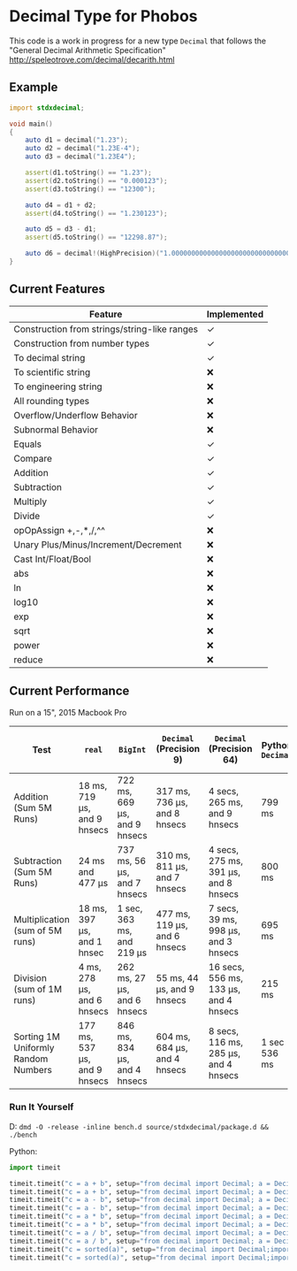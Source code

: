 # Decimal Type for Phobos

This code is a work in progress for a new type `Decimal` that follows the
"General Decimal Arithmetic Specification" http://speleotrove.com/decimal/decarith.html

## Example

```d
import stdxdecimal;

void main()
{
    auto d1 = decimal("1.23");
    auto d2 = decimal("1.23E-4");
    auto d3 = decimal("1.23E4");

    assert(d1.toString() == "1.23");
    assert(d2.toString() == "0.000123");
    assert(d3.toString() == "12300");

    auto d4 = d1 + d2;
    assert(d4.toString() == "1.230123");

    auto d5 = d3 - d1;
    assert(d5.toString() == "12298.87");

    auto d6 = decimal!(HighPrecision)("1.000000000000000000000000000000000000000000000000001");
}
```

## Current Features

Feature | Implemented
------------ | -------------
Construction from strings/string-like ranges | ✓
Construction from number types | ✓
To decimal string | ✓
To scientific string | ❌
To engineering string | ❌
All rounding types | ❌
Overflow/Underflow Behavior | ❌
Subnormal Behavior | ❌
Equals | ✓
Compare | ✓
Addition | ✓
Subtraction | ✓
Multiply | ✓
Divide | ✓
opOpAssign +,-,*,/,^^ | ❌
Unary Plus/Minus/Increment/Decrement | ❌
Cast Int/Float/Bool | ❌
abs | ❌
ln | ❌
log10 | ❌
exp | ❌
sqrt | ❌
power | ❌
reduce | ❌

## Current Performance

Run on a 15", 2015 Macbook Pro

Test | `real` | `BigInt` | `Decimal` (Precision 9) | `Decimal` (Precision 64) | Python `Decimal` | Python `Decimal` (64 Digits)
------------ | ------------- | ------------- | ------------- | ------------- | ------------- | ------------- |
Addition (Sum 5M Runs) | 18 ms, 719 μs, and 9 hnsecs | 722 ms, 669 μs, and 9 hnsecs | 317 ms, 736 μs, and 8 hnsecs | 4 secs, 265 ms, and 9 hnsecs | 799 ms | 741 ms
Subtraction (Sum 5M Runs) | 24 ms and 477 μs | 737 ms, 56 μs, and 7 hnsecs | 310 ms, 811 μs, and 7 hnsecs | 4 secs, 275 ms, 391 μs, and 8 hnsecs | 800 ms | 830 ms
Multiplication (sum of 5M runs) | 18 ms, 397 μs, and 1 hnsec | 1 sec, 363 ms, and 219 μs | 477 ms, 119 μs, and 6 hnsecs | 7 secs, 39 ms, 998 μs, and 3 hnsecs | 695 ms | 1 sec 541 ms
Division (sum of 1M runs) | 4 ms, 278 μs, and 6 hnsecs | 262 ms, 27 μs, and 6 hnsecs | 55 ms, 44 μs, and 9 hnsecs | 16 secs, 556 ms, 133 μs, and 4 hnsecs | 215 ms | 416 ms
Sorting 1M Uniformly Random Numbers | 177 ms, 537 μs, and 9 hnsecs | 846 ms, 834 μs, and 4 hnsecs | 604 ms, 684 μs, and 4 hnsecs | 8 secs, 116 ms, 285 μs, and 4 hnsecs | 1 sec 536 ms | 1 sec 228 ms

### Run It Yourself

D: `dmd -O -release -inline bench.d source/stdxdecimal/package.d && ./bench`

Python:

```python
import timeit

timeit.timeit("c = a + b", setup="from decimal import Decimal; a = Decimal(10000.12); b = Decimal(5000000); c = None", number=5000000)
timeit.timeit("c = a + b", setup="from decimal import Decimal; a = Decimal(1000000000000000000000000000000000000000000000000000000000000000); b = Decimal(5000000000000000000000000000000000000000000000000000000000000000); c = None", number=5000000)
timeit.timeit("c = a - b", setup="from decimal import Decimal; a = Decimal(10000.12); b = Decimal(5000000); c = None", number=5000000)
timeit.timeit("c = a - b", setup="from decimal import Decimal; a = Decimal('10000000000000000000000000000000000000000000000000000000000000.12'); b = Decimal('5000000000000000000000000000000000000000000000000000000000000000'); c = None", number=5000000)
timeit.timeit("c = a * b", setup="from decimal import Decimal; a = Decimal(10000.12); b = Decimal(5000000); c = None", number=5000000)
timeit.timeit("c = a * b", setup="from decimal import Decimal; a = Decimal('10000000000000000000000000000000000000000000000000000000000000.12'); b = Decimal('5000000000000000000000000000000000000000000000000000000000000000'); c = None", number=5000000)
timeit.timeit("c = a / b", setup="from decimal import Decimal; a = Decimal(10000.12); b = Decimal(5000000); c = None", number=1000000)
timeit.timeit("c = a / b", setup="from decimal import Decimal; a = Decimal('10000000000000000000000000000000000000000000000000000000000000.12'); b = Decimal('5000000000000000000000000000000000000000000000000000000000000000'); c = None", number=1000000)
timeit.timeit("c = sorted(a)", setup="from decimal import Decimal;import random; a = [Decimal(random.randint(-10000000, 10000000) * random.random()) for x in range(1000000)]", number=1)
timeit.timeit("c = sorted(a)", setup="from decimal import Decimal;import random; a = [Decimal(random.randint(-100000000000000000000000000000000000000000000000000, 100000000000000000000000000000000000000000000000000) * random.random()) for x in range(1000000)]", number=1)
```
